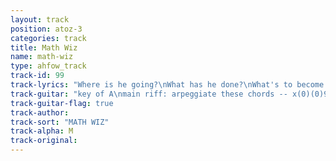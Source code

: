 ```yaml
---
layout: track
position: atoz-3
categories: track
title: Math Wiz
name: math-wiz
type: ahfow_track
track-id: 99
track-lyrics: "Where is he going?\nWhat has he done?\nWhat's to become of him\nI wrote a speech to my dad\nTwenty-one pages long\nHe twisted my jokes and swallowed their meanings\n\nI lay awake counting one, two and three,\nIt's alright, it's alright\nI fell asleep \nCounting eight, ten and four\nit's okay\n\nA twelve year old math wiz\nCame to me in my sleep\nHe knew all the answers\nWhich he kept to himself\nHe said I'd hate to be you\nWhen the big day comes\nThe look on your face\nWill be priceless"
track-guitar: "key of A\nmain riff: arpeggiate these chords -- x(0)(0)979, x(0)(7)979\n[D] Where is he going?\n[A] What has he done?\n[D] What's to become of [A] him\n[D] I wrote a speech to my dad\n[A] Twenty-one pages long\n[D] He twisted my jokes and swallowed their [A] meanings\n[C#min7] I lay awake counting [F#min7] one, two and three,\nIt's al [D] right, it's al [A] right [A7] \n[C#min7] I fell asleep\nCounting [F#min7] eight, ten and four\nit's o [D] kay [E]\nA twelve year old math wiz\nCame to me in my sleep\nHe knew all the answers\nWhich he kept to himself\nHe said I'd hate to be you\nWhen the big day comes\nThe look on your face\nWill be priceless\n(provided by dc)"
track-guitar-flag: true
track-author: 
track-sort: "MATH WIZ"
track-alpha: M
track-original: 
---
```

